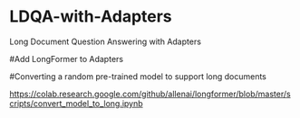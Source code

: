 # LDQA-with-Adapters
Long Document Question Answering with Adapters



#Add LongFormer to Adapters


#Converting a random pre-trained model to support long documents

https://colab.research.google.com/github/allenai/longformer/blob/master/scripts/convert_model_to_long.ipynb
